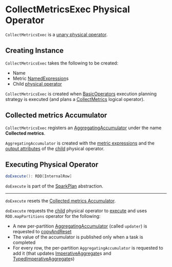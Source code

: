 # CollectMetricsExec Physical Operator

`CollectMetricsExec` is a [unary physical operator](UnaryExecNode.md).

## Creating Instance

`CollectMetricsExec` takes the following to be created:

* <span id="name"> Name
* <span id="metricExpressions"> Metric [NamedExpression](../expressions/NamedExpression.md)s
* <span id="child"> Child [physical operator](SparkPlan.md)

`CollectMetricsExec` is created when [BasicOperators](../execution-planning-strategies/BasicOperators.md) execution planning strategy is executed (and plans a [CollectMetrics](../logical-operators/CollectMetrics.md) logical operator).

## <span id="accumulator"> Collected metrics Accumulator

`CollectMetricsExec` registers an [AggregatingAccumulator](../AggregatingAccumulator.md) under the name **Collected metrics**.

`AggregatingAccumulator` is created with the [metric expressions](#metricExpressions) and the [output attributes](../catalyst/QueryPlan.md#output) of the [child](#child) physical operator.

## <span id="doExecute"> Executing Physical Operator

```scala
doExecute(): RDD[InternalRow]
```

`doExecute` is part of the [SparkPlan](SparkPlan.md#doExecute) abstraction.

---

`doExecute` resets the [Collected metrics Accumulator](#accumulator).

`doExecute` requests the [child](#child) physical operator to [execute](SparkPlan.md#execute) and uses `RDD.mapPartitions` operator for the following:

* A new per-partition [AggregatingAccumulator](#accumulator) (called `updater`) is requested to [copyAndReset](../AggregatingAccumulator.md#copyAndReset)
* The value of the accumulator is published only when a task is completed
* For every row, the per-partition `AggregatingAccumulator` is requested to add it (that updates [ImperativeAggregate](../expressions/ImperativeAggregate.md)s and [TypedImperativeAggregate](../expressions/TypedImperativeAggregate.md)s)
